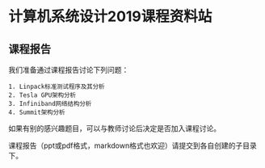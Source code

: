 # 计算机系统设计2019课程资料站

## 课程报告

我们准备通过课程报告讨论下列问题：

    1. Linpack标准测试程序及其分析
    2. Tesla GPU架构分析
    3. Infiniband网络结构分析
    4. Summit架构分析

如果有别的感兴趣题目，可以与教师讨论后决定是否加入课程讨论。

课程报告（ppt或pdf格式，markdown格式也欢迎）请提交到各自创建的子目录下。
